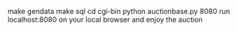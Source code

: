 make gendata 
make sql
cd cgi-bin
python auctionbase.py 8080
run localhost:8080 on your local browser and enjoy the auction